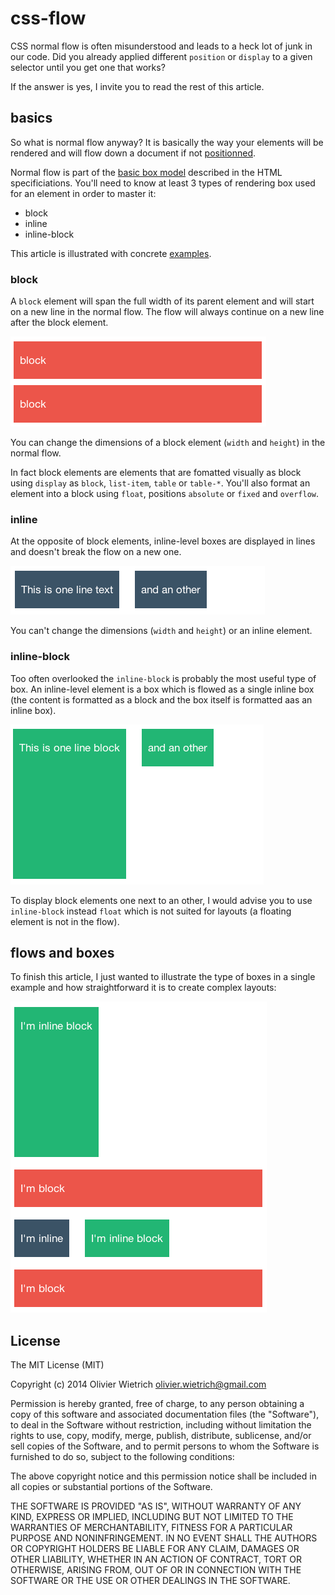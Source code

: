 css-flow
========

CSS normal flow is often misunderstood and leads to a heck lot of junk in our code. Did you already applied different `position` or `display` to a given selector until you get one that works?

If the answer is yes, I invite you to read the rest of this article. 

## basics

So what is normal flow anyway? It is basically the way your elements will be rendered and will flow down a document if not [positionned](http://github.com/owietrich/css-positions).

Normal flow is part of the [basic box model](http://www.w3.org/TR/css3-box/) described in the HTML specificiations. You'll need to know at least 3 types of rendering box used for an element in order to master it:

  - block
  - inline
  - inline-block


This article is illustrated with concrete [examples](https://github.com/owietrich/css-flow/blob/master/examples).

### block

A `block` element will span the full width of its parent element and will start on a new line in the normal flow. The flow will always continue on a new line after the block element.

![block](/assets/block.png)

You can change the dimensions of a block element (`width` and `height`) in the normal flow.

In fact block elements are elements that are fomatted visually as block using `display` as `block`, `list-item`, `table` or `table-*`. You'll also format an element into a block using `float`, positions `absolute` or `fixed` and `overflow`.

### inline

At the opposite of block elements, inline-level boxes are displayed in lines and doesn't break the flow on a new one.

![inline](/assets/inline.png)

You can't change the dimensions (`width` and `height`) or an inline element.


### inline-block

Too often overlooked the `inline-block` is probably the most useful type of box. An inline-level element is a box which is flowed as a single inline box (the content is formatted as a block and the box itself is formatted aas an inline box).

![inline-block](/assets/inline-block.png)

To display block elements one next to an other, I would advise you to use `inline-block` instead `float` which is not suited for layouts (a floating element is not in the flow).


## flows and boxes

To finish this article, I just wanted to illustrate the type of boxes in a single example and how straightforward it is to create complex layouts:

![mix](/assets/mix.png)


## License

The MIT License (MIT)

Copyright (c) 2014 Olivier Wietrich <olivier.wietrich@gmail.com>

Permission is hereby granted, free of charge, to any person obtaining a copy of this software and associated documentation files (the "Software"), to deal in the Software without restriction, including without limitation the rights to use, copy, modify, merge, publish, distribute, sublicense, and/or sell copies of the Software, and to permit persons to whom the Software is furnished to do so, subject to the following conditions:

The above copyright notice and this permission notice shall be included in all copies or substantial portions of the Software.

THE SOFTWARE IS PROVIDED "AS IS", WITHOUT WARRANTY OF ANY KIND, EXPRESS OR IMPLIED, INCLUDING BUT NOT LIMITED TO THE WARRANTIES OF MERCHANTABILITY, FITNESS FOR A PARTICULAR PURPOSE AND NONINFRINGEMENT. IN NO EVENT SHALL THE AUTHORS OR COPYRIGHT HOLDERS BE LIABLE FOR ANY CLAIM, DAMAGES OR OTHER LIABILITY, WHETHER IN AN ACTION OF CONTRACT, TORT OR OTHERWISE, ARISING FROM, OUT OF OR IN CONNECTION WITH THE SOFTWARE OR THE USE OR OTHER DEALINGS IN THE SOFTWARE.